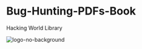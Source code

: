 # Bug-Hunting-PDFs-Book
Hacking World Library


![logo-no-background](https://github.com/Hacking-World-Library/Bug-Hunting-PDFs-Book/assets/152664217/2861a455-7151-42e9-97da-b91644cd1df7)
